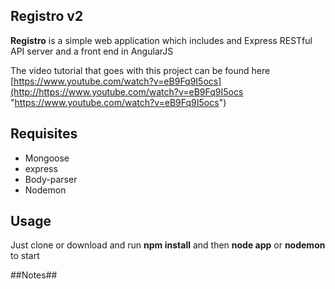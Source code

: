 ## Registro v2 ##

**Registro** is a simple web application which includes and Express RESTful API server and a front end in AngularJS

The video tutorial that goes with this project can be found here
[https://www.youtube.com/watch?v=eB9Fq9I5ocs](http://https://www.youtube.com/watch?v=eB9Fq9I5ocs "https://www.youtube.com/watch?v=eB9Fq9I5ocs")

## Requisites ##
* Mongoose
* express
* Body-parser
* Nodemon 

## Usage ##
Just clone or download and run **npm install** and then **node app** or **nodemon** to start

##Notes##


